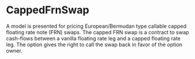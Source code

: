 # CappedFrnSwap
A model is presented for pricing European/Bermudan type callable capped floating rate note (FRN) swaps. The capped FRN swap is a contract to swap cash-flows between a vanilla floating rate leg and a capped floating rate leg. The option gives the right to call the swap back in favor of the option owner.
